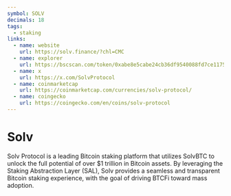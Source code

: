 ```yaml
---
symbol: SOLV
decimals: 18
tags:
  - staking
links:
  - name: website
    url: https://solv.finance/?chl=CMC
  - name: explorer
    url: https://bscscan.com/token/0xabe8e5cabe24cb36df9540088fd7ce1175b9bc52
  - name: x
    url: https://x.com/SolvProtocol
  - name: coinmarketcap
    url: https://coinmarketcap.com/currencies/solv-protocol/
  - name: coingecko
    url: https://coingecko.com/en/coins/solv-protocol
---
```


# Solv

Solv Protocol is a leading Bitcoin staking platform that utilizes SolvBTC to unlock the full potential of over $1 trillion in Bitcoin assets. By leveraging the Staking Abstraction Layer (SAL), Solv provides a seamless and transparent Bitcoin staking experience, with the goal of driving BTCFi toward mass adoption.
